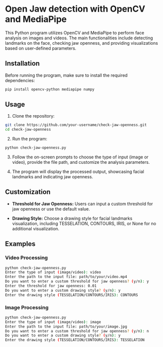 # Open Jaw detection with OpenCV and MediaPipe

This Python program utilizes OpenCV and MediaPipe to perform face analysis on images and videos. The main functionalities include detecting landmarks on the face, checking jaw openness, and providing visualizations based on user-defined parameters.

## Installation

Before running the program, make sure to install the required dependencies:

```bash
pip install opencv-python mediapipe numpy
```

## Usage

1. Clone the repository:

```bash
git clone https://github.com/your-username/check-jaw-openness.git
cd check-jaw-openness
```

2. Run the program:

```bash
python check-jaw-openness.py
```

3. Follow the on-screen prompts to choose the type of input (image or video), provide the file path, and customize the analysis parameters.

4. The program will display the processed output, showcasing facial landmarks and indicating jaw openness.

## Customization

- **Threshold for Jaw Openness:** Users can input a custom threshold for jaw openness or use the default value.

- **Drawing Style:** Choose a drawing style for facial landmarks visualization, including TESSELATION, CONTOURS, IRIS, or None for no additional visualization.

## Examples

### Video Processing

```bash
python check-jaw-openness.py
Enter the type of input (image/video): video
Enter the path to the input file: path/to/your/video.mp4
Do you want to enter a custom threshold for jaw openness? (y/n): y
Enter the threshold for jaw openness: 0.01
Do you want to enter a custom drawing style? (y/n): y
Enter the drawing style (TESSELATION/CONTOURS/IRIS): CONTOURS
```

### Image Processing

```bash
python check-jaw-openness.py
Enter the type of input (image/video): image
Enter the path to the input file: path/to/your/image.jpg
Do you want to enter a custom threshold for jaw openness? (y/n): n
Do you want to enter a custom drawing style? (y/n): y
Enter the drawing style (TESSELATION/CONTOURS/IRIS): TESSELATION
```
